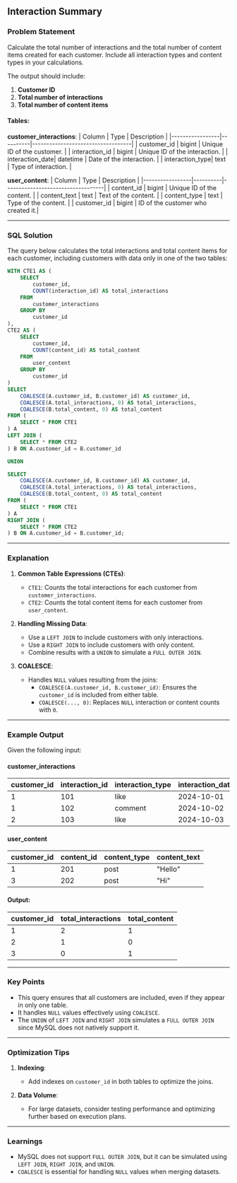 ## Interaction Summary

### Problem Statement
Calculate the total number of interactions and the total number of content items created for each customer. Include all interaction types and content types in your calculations.

The output should include:
1. **Customer ID**
2. **Total number of interactions**
3. **Total number of content items**

#### Tables:

**customer_interactions**:
| Column          | Type     | Description                       |
|-----------------|----------|-----------------------------------|
| customer_id     | bigint   | Unique ID of the customer.        |
| interaction_id  | bigint   | Unique ID of the interaction.     |
| interaction_date| datetime | Date of the interaction.          |
| interaction_type| text     | Type of interaction.              |

**user_content**:
| Column          | Type     | Description                       |
|-----------------|----------|-----------------------------------|
| content_id      | bigint   | Unique ID of the content.         |
| content_text    | text     | Text of the content.              |
| content_type    | text     | Type of the content.              |
| customer_id     | bigint   | ID of the customer who created it.|

---

### SQL Solution

The query below calculates the total interactions and total content items for each customer, including customers with data only in one of the two tables:

```sql
WITH CTE1 AS (
    SELECT 
        customer_id,
        COUNT(interaction_id) AS total_interactions
    FROM 
        customer_interactions
    GROUP BY 
        customer_id
),
CTE2 AS (
    SELECT 
        customer_id,
        COUNT(content_id) AS total_content
    FROM 
        user_content
    GROUP BY 
        customer_id
)
SELECT 
    COALESCE(A.customer_id, B.customer_id) AS customer_id,
    COALESCE(A.total_interactions, 0) AS total_interactions,
    COALESCE(B.total_content, 0) AS total_content
FROM (
    SELECT * FROM CTE1
) A
LEFT JOIN (
    SELECT * FROM CTE2
) B ON A.customer_id = B.customer_id

UNION

SELECT 
    COALESCE(A.customer_id, B.customer_id) AS customer_id,
    COALESCE(A.total_interactions, 0) AS total_interactions,
    COALESCE(B.total_content, 0) AS total_content
FROM (
    SELECT * FROM CTE1
) A
RIGHT JOIN (
    SELECT * FROM CTE2
) B ON A.customer_id = B.customer_id;
```

---

### Explanation

1. **Common Table Expressions (CTEs)**:
   - `CTE1`: Counts the total interactions for each customer from `customer_interactions`.
   - `CTE2`: Counts the total content items for each customer from `user_content`.

2. **Handling Missing Data**:
   - Use a `LEFT JOIN` to include customers with only interactions.
   - Use a `RIGHT JOIN` to include customers with only content.
   - Combine results with a `UNION` to simulate a `FULL OUTER JOIN`.

3. **COALESCE**:
   - Handles `NULL` values resulting from the joins:
     - `COALESCE(A.customer_id, B.customer_id)`: Ensures the `customer_id` is included from either table.
     - `COALESCE(..., 0)`: Replaces `NULL` interaction or content counts with `0`.

---

### Example Output
Given the following input:

#### customer_interactions
| customer_id | interaction_id | interaction_type | interaction_date |
|-------------|----------------|------------------|------------------|
| 1           | 101            | like             | 2024-10-01       |
| 1           | 102            | comment          | 2024-10-02       |
| 2           | 103            | like             | 2024-10-03       |

#### user_content
| customer_id | content_id | content_type | content_text |
|-------------|------------|--------------|--------------|
| 1           | 201        | post         | "Hello"    |
| 3           | 202        | post         | "Hi"       |

#### Output:
| customer_id | total_interactions | total_content |
|-------------|--------------------|---------------|
| 1           | 2                  | 1             |
| 2           | 1                  | 0             |
| 3           | 0                  | 1             |

---

### Key Points
- This query ensures that all customers are included, even if they appear in only one table.
- It handles `NULL` values effectively using `COALESCE`.
- The `UNION` of `LEFT JOIN` and `RIGHT JOIN` simulates a `FULL OUTER JOIN` since MySQL does not natively support it.

---

### Optimization Tips
1. **Indexing**:
   - Add indexes on `customer_id` in both tables to optimize the joins.

2. **Data Volume**:
   - For large datasets, consider testing performance and optimizing further based on execution plans.

---

### Learnings
- MySQL does not support `FULL OUTER JOIN`, but it can be simulated using `LEFT JOIN`, `RIGHT JOIN`, and `UNION`.
- `COALESCE` is essential for handling `NULL` values when merging datasets.
